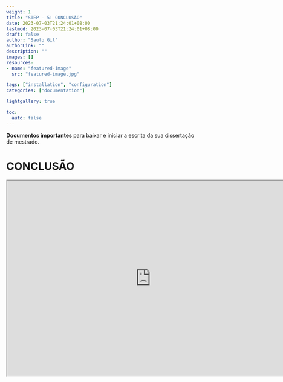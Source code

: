 ```yaml
---
weight: 1
title: "STEP - 5: CONCLUSÃO"
date: 2023-07-03T21:24:01+08:00 
lastmod: 2023-07-03T21:24:01+08:00
draft: false
author: "Saulo Gil"
authorLink: ""
description: ""
images: []
resources:
- name: "featured-image"
  src: "featured-image.jpg"

tags: ["installation", "configuration"]
categories: ["documentation"]

lightgallery: true

toc:
  auto: false
---
```


**Documentos importantes** para baixar e iniciar a escrita da sua dissertação de mestrado.

<!--more-->

# CONCLUSÃO 


<iframe width="760" height="515" src="https://www.youtube.com/embed/6A5EpqqDOdk" data-external= "1" > </iframe>
